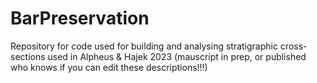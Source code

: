 # BarPreservation
Repository for code used for building and analysing stratigraphic cross-sections used in Alpheus &amp; Hajek 2023 (mauscript in prep, or published who knows if you can edit these descriptions!!!)
